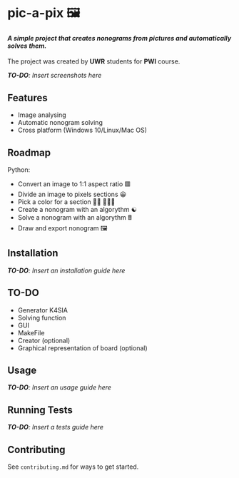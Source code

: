 # pic-a-pix 🖼️

#### *A simple project that creates nonograms from pictures and automatically solves them.*

The project was created by **UWR** students for **PWI** course.

***TO-DO**: Insert screenshots here*

## Features

- Image analysing
- Automatic nonogram solving
- Cross platform (Windows 10/Linux/Mac OS)

## Roadmap

Python:
- Convert an image to 1:1 aspect ratio 🟥
- Divide an image to pixels sections 😀
- Pick a color for a section 💁🏿 💁🏻‍♀️
- Create a nonogram with an algorythm ☯️
- Solve a nonogram with an algorythm 🖩
- Draw and export nonogram 🖼️

## Installation

***TO-DO**: Insert an installation guide here*

## TO-DO

- Generator K4SIA
- Solving function
- GUI
- MakeFile
- Creator (optional)
- Graphical representation of board (optional)


## Usage

***TO-DO**: Insert an usage guide here*

## Running Tests

***TO-DO**: Insert a tests guide here*

## Contributing

See `contributing.md` for ways to get started.

